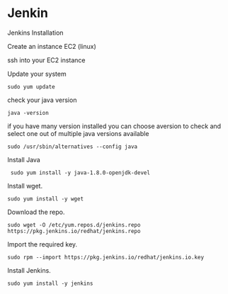 # Jenkin

Jenkins Installation

Create an instance EC2 (linux)

ssh into your EC2 instance 

Update your system
```
sudo yum update
```

check your java version 
```
java -version
```

if you have many version installed you can choose aversion to check and select one out of multiple java versions available
```
sudo /usr/sbin/alternatives --config java
```

Install Java
```
 sudo yum install -y java-1.8.0-openjdk-devel
```

Install wget.
```
sudo yum install -y wget
```

Download the repo.
```
sudo wget -O /etc/yum.repos.d/jenkins.repo https://pkg.jenkins.io/redhat/jenkins.repo
```

Import the required key.
```
sudo rpm --import https://pkg.jenkins.io/redhat/jenkins.io.key
```

Install Jenkins.
```
sudo yum install -y jenkins
```

